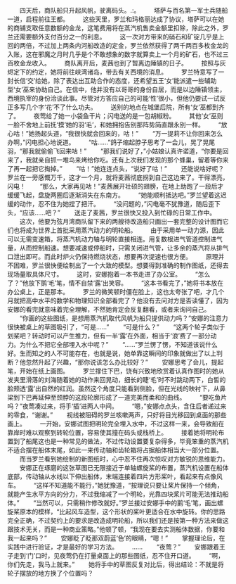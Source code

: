 　　四天后，商队船只升起风帆，驶离码头。.:。
　　塔萨与百名第一军士兵随船一道，启程前往王都。
　　这些天里，罗兰和玛格丽达成了协议，塔萨可以在她的商铺支取任意数额的金龙，这笔费用将在蒸汽机售卖金额里扣除，除此之外，罗兰还需要额外支付百分之一的利息。
　　这一次对方带来的硝石和矿锭几乎是上回的两倍，不过加上两条内河船改造的定金，罗兰依然获得了两千两百多枚金龙的入账，这在邪魔之月时几乎是个不敢想象的数字就算卖上一个月的矿石，也不过三百枚金龙收入。
　　商队离开后，麦茜也到了暂离边陲镇的日子。
　　按照与灰烬定下的约定，她将前往峡湾诸岛，带去有关西境的消息。
　　罗兰特意写了一封长信‘交’给她，除了表达出互助合作的态度，还希望五王‘女’能派遣一些辅助型‘女’巫来协助自己。在信中，他并没有以哥哥的身份自居，而是以边陲镇领主，西境执宰的身份洽谈此事。尽管对方答应自己的可能‘性’很小，但他仍要试一试反正多写几个字‘花’不了什么功夫。
　　送别的地点在城堡后院，所有‘女’巫都到齐了。
　　夜莺给了她一小袋鱼干片；闪电送的是一包胡椒粉。
　　其他‘女’巫则一脸不舍地上前抚‘摸’她的羽‘毛’，和她拥抱告别那阵势简直跟永别一样。
　　“放心咕！”她扬起头道，“我很快就会回来的，咕！”
　　“万一提莉不让你回来怎么办啊，”闪电担心地说道。
　　“咕……”鸽子缩起脖子思考了一会儿，晃了晃尾羽，“那我就偷偷飞回来咕！”
　　“那我们说好了，”小姑娘认真许诺道，“你要是回来了，我就亲自抓一堆鸟来烤给你吃。还有上次我们发现的那个蜂巢，留着等你来了再一起把它掏掉。”
　　“咕！”她连连点头，“说好了咕！”
　　还能说啥好呢？罗兰在一旁感慨万千，这才一个月，就将麦茜彻底拐到自己这边来了。干得漂亮，闪电！
　　“那么，大家再见咕！”麦茜展开壮硕的翅膀，在地上助跑了一段后才缓缓飞起，盘旋两圈后逐渐消失在东南方。
　　“她能顺利抵达吧。”罗兰望着这迟缓的动作，忍不住为她捏了把汗。
　　“没问题的，”闪电毫不犹豫道，随后歪下头，“应该……吧？”
　　送走了麦茜，罗兰很快又投入到忙碌的日常工作中。
　　这次，他要为弦月湾商队留下来的两艘待改造船只画出一套完整的设计图而它们也将成为世界上首批采用蒸汽动力的明轮船。
　　由于采用单一动力源，因此可以无需变速箱，将蒸汽机动力轴与明轮直接相连。用复数根进气管道控制进气量，从而控制船速。想要减速或停船时，只需关闭进气管，让多余的蒸汽将从排气口泄出即可。而此时炉火仍保持燃烧状态，想要再次提速也很方便。
　　原理并不困难，罗兰很快便绘制出了一个大致的模型。想要得到准确的制作图纸，还得去现场量取具体尺寸。
　　这时，安娜抱着一本书走进了办公室。
　　“怎么了？”他放下鹅‘毛’笔，情不自禁‘露’出笑容。
　　“这本书看完了，”她将书本放在办公桌上，正是那本。
　　罗兰的微笑顿时僵在脸上，这也太夸张了吧，才几个月就把高中水平的数学和物理知识全部看完了？他没有去问对方是否读懂了，因为安娜的看完就意味着完全理解，不然她肯定会反复翻看，或者来询问自己。
　　“你画的这些图纸，是想用蒸汽机取代风帆为船只提供动力吗？”安娜的注意力很快被桌上的草图吸引了，“可是……”
　　“可是什么？”
　　“这两个轮子类似于划桨吧？转动时可以产生推力，但有一半‘露’在外面，相当于‘浪’费了一部分动力。为什么不把它全部埋入水中呢？”
　　“……”罗兰愣了愣，不知道该说什么好。生而知之的人不可能存在，也就是说，她单靠这瞬间的印象就做出了以上判断？他忽然升起了兴趣，“那你说该怎么办比较好？”
　　安娜思考了会儿，提起笔，开始在纸上画图。
　　罗兰撑住下巴，饶有兴致地欣赏着认真作图时的她从发夹里滑落的刘海随着她的动作来回晃动，细长的睫‘毛’时不时跳动两下，白皙的脸颊透‘露’出自然的红润。虽然这个角度只能看到侧脸，但在光线的映衬下，从鼻梁到下巴再延伸至颈脖的这段轮廓形成了一道完美而柔和的曲线。
　　“要吃鱼片吗？”夜莺凑过来，将手‘插’进两人中间。
　　“嗯，”安娜点点头，含住后者递过来的零食，“谢谢。”
　　视线被阻碍的罗兰咳嗽两声，只好将目光移回到桌面的那些画上。
　　一开始，安娜试图把明轮完全埋入水中，不过这样一来，会导致船在靠岸时难以观察到转轮位置，容易使其撞在码头或栈桥上。
　　接着她将明轮布置到了船尾这也是一种常见的做法，不过传动设置要复杂得多，毕竟笨重的蒸汽机不适合摆在船体末尾，如此一来传动轴和齿轮箱将占据船体相当大一部分位置。
　　而当罗兰看到她绘制的新图纸时，心中忍不住再次惊叹对方敏锐的思维能力。
　　安娜正在琢磨的这张草图已无限接近于单轴螺旋桨的布置，蒸汽机设置在船体底部，传动轴从水线以下伸出船体，末端连接着四片方形桨叶，看起来有点像风车。
　　“这样不知道能不能行，”她犹豫道，“按理说只要让桨片保持一个倾角，就能产生水平方向的分力，不过我缩减了一个明轮，光靠四块桨片可能无法推动船体。”
　　“当然可以，只需稍作修改就好。”罗兰接过安娜手中的鹅‘毛’笔，画出螺旋桨原本的模样，“比起风车造型，这个形状的桨叶更适合在水中旋转。你的思路完全正确，不过契约上的要求是改造成明轮船，所以我们还是按第一种方法来做这跟技术无关，而是一种商业策略。”他顿了顿，“我现在要去实测船体数据，你要和我一起来吗？”
　　安娜眨了眨那双蔚蓝‘色’的眼睛，“嗯！”
　　掌握理论后，在实践中进行验证，才是最好的学习方法。
　　……
　　“夜莺？”
　　安娜跟着王子走到‘门’口时，见夜莺仍在打量桌面上的那些图纸，忍不住开口道。
　　“啊，你们先走，我马上就来。”
　　她将手中的草图反复对比后，得出结论：不就是将轮子摆放的地方换了个位置吗？